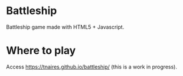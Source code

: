 # Battleship

Battleship game made with HTML5 + Javascript.

# Where to play

Access https://tnaires.github.io/battleship/ (this is a work in progress).
